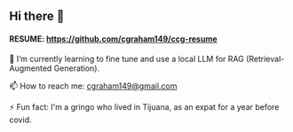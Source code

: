 ## Hi there 👋

#### RESUME: https://github.com/cgraham149/ccg-resume

🤔 I’m currently learning to fine tune and use a local LLM for RAG (Retrieval-Augmented Generation).

📫 How to reach me: cgraham149@gmail.com

⚡ Fun fact: I'm a gringo who lived in Tijuana, as an expat for a year before covid.


